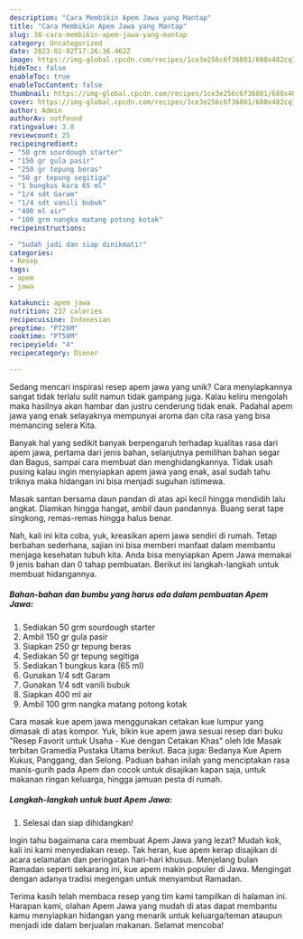 ```yaml
---
description: "Cara Membikin Apem Jawa yang Mantap"
title: "Cara Membikin Apem Jawa yang Mantap"
slug: 38-cara-membikin-apem-jawa-yang-mantap
category: Uncategorized
date: 2023-02-02T17:26:36.462Z
image: https://img-global.cpcdn.com/recipes/1ce3e256c6f36801/680x482cq70/apem-jawa-foto-resep-utama.jpg
hideToc: false
enableToc: true
enableTocContent: false
thumbnail: https://img-global.cpcdn.com/recipes/1ce3e256c6f36801/680x482cq70/apem-jawa-foto-resep-utama.jpg
cover: https://img-global.cpcdn.com/recipes/1ce3e256c6f36801/680x482cq70/apem-jawa-foto-resep-utama.jpg
author: Admin
authorAv: notfound
ratingvalue: 3.8
reviewcount: 25
recipeingredient:
- "50 grm sourdough starter"
- "150 gr gula pasir"
- "250 gr tepung beras"
- "50 gr tepung segitiga"
- "1 bungkus kara 65 ml"
- "1/4 sdt Garam"
- "1/4 sdt vanili bubuk"
- "400 ml air"
- "100 grm nangka matang potong kotak"
recipeinstructions:

- "Sudah jadi dan siap dinikmati!"
categories:
- Resep
tags:
- apem
- jawa

katakunci: apem jawa 
nutrition: 237 calories
recipecuisine: Indonesian
preptime: "PT26M"
cooktime: "PT58M"
recipeyield: "4"
recipecategory: Dinner

---
```





Sedang mencari inspirasi resep apem jawa yang unik? Cara menyiapkannya sangat tidak terlalu sulit namun tidak gampang juga. Kalau keliru mengolah maka hasilnya akan hambar dan justru cenderung tidak enak. Padahal apem jawa yang enak selayaknya mempunyai aroma dan cita rasa yang bisa memancing selera Kita.





Banyak hal yang sedikit banyak berpengaruh terhadap kualitas rasa dari apem jawa, pertama dari jenis bahan, selanjutnya pemilihan bahan segar dan Bagus, sampai cara membuat dan menghidangkannya. Tidak usah pusing kalau ingin menyiapkan apem jawa yang enak,      asal sudah tahu triknya maka hidangan ini bisa menjadi suguhan istimewa.














Masak santan bersama daun pandan di atas api kecil hingga mendidih lalu angkat. Diamkan hingga hangat, ambil daun pandannya. Buang serat tape singkong, remas-remas hingga halus benar.






Nah, kali ini kita coba, yuk, kreasikan apem jawa sendiri di rumah. Tetap berbahan sederhana, sajian ini bisa memberi manfaat dalam membantu menjaga kesehatan tubuh kita. Anda bisa menyiapkan Apem Jawa memakai 9 jenis bahan dan 0 tahap pembuatan. Berikut ini langkah-langkah untuk membuat hidangannya.

<!--inarticleads1-->

##### Bahan-bahan dan bumbu yang harus ada dalam pembuatan Apem Jawa:

1. Sediakan 50 grm sourdough starter
1. Ambil 150 gr gula pasir
1. Siapkan 250 gr tepung beras
1. Sediakan 50 gr tepung segitiga
1. Sediakan 1 bungkus kara (65 ml)
1. Gunakan 1/4 sdt Garam
1. Gunakan 1/4 sdt vanili bubuk
1. Siapkan 400 ml air
1. Ambil 100 grm nangka matang potong kotak


Cara masak kue apem jawa menggunakan cetakan kue lumpur yang dimasak di atas kompor. Yuk, bikin kue apem jawa sesuai resep dari buku &#34;Resep Favorit untuk Usaha - Kue dengan Cetakan Khas&#34; oleh Ide Masak terbitan Gramedia Pustaka Utama berikut. Baca juga: Bedanya Kue Apem Kukus, Panggang, dan Selong. Paduan bahan inilah yang menciptakan rasa manis-gurih pada Apem dan cocok untuk disajikan kapan saja, untuk makanan ringan keluarga, hingga jamuan pesta di rumah. 

<!--inarticleads2-->

##### Langkah-langkah untuk buat Apem Jawa:


1. Selesai dan siap dihidangkan!

Ingin tahu bagaimana cara membuat Apem Jawa yang lezat? Mudah kok, kali ini kami menyediakan resep. Tak heran, kue apem kerap disajikan di acara selamatan dan peringatan hari-hari khusus. Menjelang bulan Ramadan seperti sekarang ini, kue apem makin populer di Jawa. Mengingat dengan adanya tradisi megengan untuk menyambut Ramadan. 

Terima kasih telah membaca resep yang tim kami tampilkan di halaman ini. Harapan kami, olahan Apem Jawa yang mudah di atas dapat membantu kamu menyiapkan hidangan yang menarik untuk keluarga/teman ataupun menjadi ide dalam berjualan makanan. Selamat mencoba!
